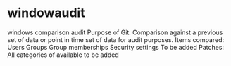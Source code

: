 # windowaudit
windows comparison audit
Purpose of Git:
  Comparison against a previous set of data or point in time set of data for audit purposes.
  Items compared:
    Users
    Groups
    Group memberships
    Security settings
      To be added
    Patches:
      All categories of available to be added
      
      
    
